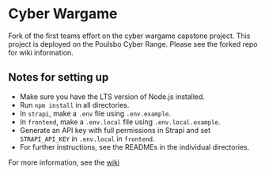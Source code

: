 # Cyber Wargame
Fork of the first teams effort on the cyber wargame capstone project. This project is deployed on the Poulsbo Cyber Range. Please see the forked repo for wiki information.

## Notes for setting up
- Make sure you have the LTS version of Node.js installed.
- Run `npm install` in all directories.
- In `strapi`, make a `.env` file using `.env.example`.
- In `frontend`, make a `.env.local` file using `.env.local.example`.
- Generate an API key with full permissions in Strapi and set `STRAPI_API_KEY` in `.env.local` in `frontend`.
- For further instructions, see the READMEs in the individual directories.

For more information, see the [wiki](https://github.com/WWU-Cyber-Warfare-Game/cyber-wargame/wiki)

